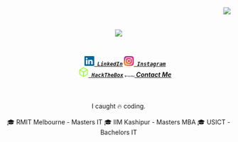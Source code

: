 <img align="right" src="https://visitor-badge.laobi.icu/badge?page_id=aseemchopra25.aseemchopra25">

<h1 align="center">
  <a href="https://git.io/typing-svg">
    <img src="https://readme-typing-svg.herokuapp.com?color=99ff3d&size=30&center=true&vCenter=true&width=550&lines=Hi!+👋+I'm+Aseem+Chopra;Welcome+to+my+Github+Profile">
  </a>
</h1>

<h5 align="center">
  <code>
    <a href="https://www.linkedin.com/in/aseemchopra/" title="LinkedIn Profile"><img width="22" src="https://github.com/aseemchopra25/aseemchopra25/blob/main/img/linkedin.svg"> LinkedIn</a></code>
  <code><a href="https://www.instagram.com/aseemchopra25/" title="Instagram Profile"><img width="22" src="https://github.com/aseemchopra25/aseemchopra25/blob/main/img/instagram.svg"> Instagram</a></code>
  <code>
    <a href="https://www.hackthebox.eu/profile/23243" title="HackTheBox Profile"><img width="22" src="https://github.com/aseemchopra25/aseemchopra25/blob/main/img/htb.svg"> HackTheBox</a></code>
  <a href="mailto:aseemchopra@protonmail.com" title="Protonmail"><img width="22" src="https://github.com/aseemchopra25/aseemchopra25/blob/main/img/protonmail.svg"> Contact Me</a></code>
</h5>

<br>
<p align="center">I caught 🔥 coding.
  <br>
  <br>
  🎓 RMIT Melbourne - Masters IT
  🎓 IIM Kashipur - Masters MBA
  🎓 USICT - Bachelors IT
</p>




